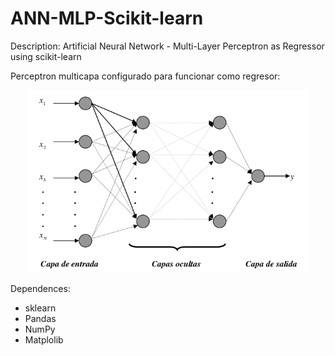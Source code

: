 # ANN-MLP-Scikit-learn

Description: Artificial Neural Network - Multi-Layer Perceptron as Regressor using scikit-learn 


Perceptron multicapa configurado para funcionar como regresor:
<p align="center">
  <img width=450 src="mlp-network.png"/>
 </p>



Dependences:

* sklearn
* Pandas
* NumPy
* Matplolib


